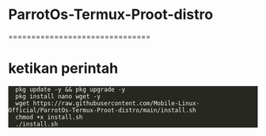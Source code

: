 # ParrotOs-Termux-Proot-distro
===============================
<h1>ketikan perintah</h1>

<div class=highlight><pre style=color:#f8f8f2;background-color:#272822><code class=language-sh data-lang=sh><span style="margin-right:.4em;padding:0 .4em;color:#7f7f7f"></span>pkg update -y && pkg upgrade -y
<span style="margin-right:.4em;padding:0 .4em;color:#7f7f7f"></span>pkg install nano wget -y
<span style="margin-right:.4em;padding:0 .4em;color:#7f7f7f"></span>wget https://raw.githubusercontent.com/Mobile-Linux-Official/ParrotOs-Termux-Proot-distro/main/install.sh
<span style="margin-right:.4em;padding:0 .4em;color:#7f7f7f"></span>chmod +x install.sh
<span style="margin-right:.4em;padding:0 .4em;color:#7f7f7f"></span>./install.sh
</code></pre></div>

